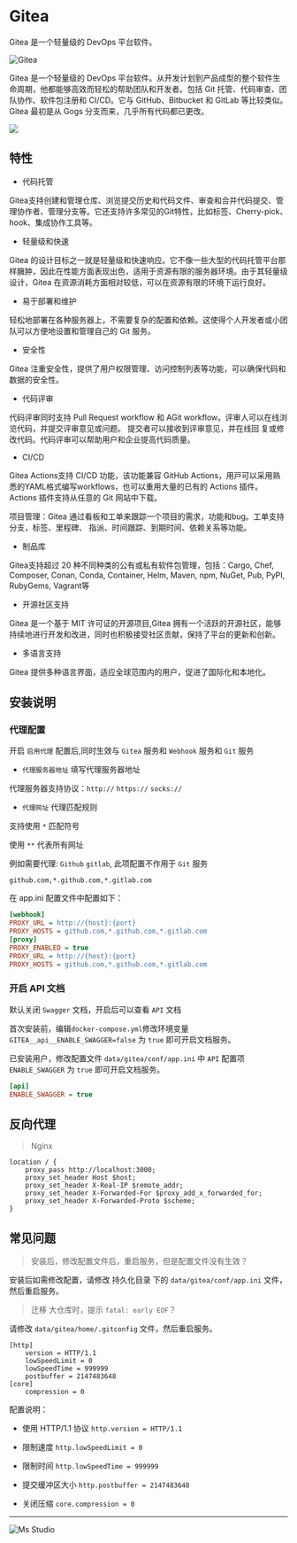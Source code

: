 # Gitea

Gitea 是一个轻量级的 DevOps 平台软件。

![Gitea](https://file.lifebus.top/imgs/gitea_cover_show.png)

Gitea 是一个轻量级的 DevOps 平台软件。从开发计划到产品成型的整个软件生命周期，他都能够高效而轻松的帮助团队和开发者。包括
Git 托管、代码审查、团队协作、软件包注册和 CI/CD。它与 GitHub、Bitbucket 和 GitLab 等比较类似。 Gitea 最初是从 Gogs
分支而来，几乎所有代码都已更改。

![](https://img.shields.io/badge/%E6%96%B0%E7%96%86%E8%90%8C%E6%A3%AE%E8%BD%AF%E4%BB%B6%E5%BC%80%E5%8F%91%E5%B7%A5%E4%BD%9C%E5%AE%A4-%E6%8F%90%E4%BE%9B%E6%8A%80%E6%9C%AF%E6%94%AF%E6%8C%81-blue)

## 特性

+ 代码托管

Gitea⽀持创建和管理仓库、浏览提交历史和代码⽂件、审查和合并代码提交、管理协作者、管理分⽀等。它还⽀持许多常见的Git特性，⽐如标签、Cherry-pick、hook、集成协作⼯具等。

+ 轻量级和快速

Gitea 的设计目标之一就是轻量级和快速响应。它不像一些大型的代码托管平台那样臃肿，因此在性能方面表现出色，适用于资源有限的服务器环境。由于其轻量级设计，Gitea
在资源消耗方面相对较低，可以在资源有限的环境下运行良好。

+ 易于部署和维护

轻松地部署在各种服务器上，不需要复杂的配置和依赖。这使得个人开发者或小团队可以方便地设置和管理自己的 Git 服务。

+ 安全性

Gitea 注重安全性，提供了用户权限管理、访问控制列表等功能，可以确保代码和数据的安全性。

+ 代码评审

代码评审同时支持 Pull Request workflow 和 AGit workflow。评审⼈可以在线浏览代码，并提交评审意见或问题。 提交者可以接收到评审意见，并在线回
复或修改代码。代码评审可以帮助用户和企业提⾼代码质量。

+ CI/CD

Gitea Actions⽀持 CI/CD 功能，该功能兼容 GitHub Actions，⽤⼾可以采用熟悉的YAML格式编写workflows，也可以重⽤⼤量的已有的 Actions
插件。Actions 插件支持从任意的 Git 网站中下载。

项目管理：Gitea 通过看板和⼯单来跟踪⼀个项⽬的需求，功能和bug。⼯单⽀持分支，标签、⾥程碑、 指派、时间跟踪、到期时间、依赖关系等功能。

+ 制品库

Gitea支持超过 20 种不同种类的公有或私有软件包管理，包括：Cargo, Chef, Composer, Conan, Conda, Container, Helm, Maven, npm,
NuGet, Pub, PyPI, RubyGems, Vagrant等

+ 开源社区支持

Gitea 是一个基于 MIT 许可证的开源项目,Gitea 拥有一个活跃的开源社区，能够持续地进行开发和改进，同时也积极接受社区贡献，保持了平台的更新和创新。

+ 多语言支持

Gitea 提供多种语言界面，适应全球范围内的用户，促进了国际化和本地化。

## 安装说明

### 代理配置

开启 `启用代理` 配置后,同时生效与 `Gitea` 服务和 `Webhook` 服务和 `Git` 服务

+ `代理服务器地址` 填写代理服务器地址

代理服务器支持协议：`http://` `https://` `socks://`

+ `代理网址` 代理匹配规则

支持使用 `*` 匹配符号

使用 `**` 代表所有网址

例如需要代理: `Github` `gitlab`, 此项配置不作用于 `Git` 服务

```text
github.com,*.github.com,*.gitlab.com
```

在 app.ini 配置文件中配置如下：

```ini
[webhook]
PROXY_URL = http://{host}:{port}
PROXY_HOSTS = github.com,*.github.com,*.gitlab.com
[proxy]
PROXY_ENABLED = true
PROXY_URL = http://{host}:{port}
PROXY_HOSTS = github.com,*.github.com,*.gitlab.com
```

### 开启 API 文档

默认关闭 `Swagger` 文档，开启后可以查看 `API` 文档

首次安装前，编辑`docker-compose.yml`修改环境变量 `GITEA__api__ENABLE_SWAGGER=false` 为 `true` 即可开启文档服务。

已安装用户，修改配置文件 `data/gitea/conf/app.ini` 中 `API` 配置项 `ENABLE_SWAGGER` 为 `true` 即可开启文档服务。

```ini
[api]
ENABLE_SWAGGER = true
```

## 反向代理

> Nginx

```nginx
location / {
    proxy_pass http://localhost:3000;
    proxy_set_header Host $host;
    proxy_set_header X-Real-IP $remote_addr;
    proxy_set_header X-Forwarded-For $proxy_add_x_forwarded_for;
    proxy_set_header X-Forwarded-Proto $scheme;
}
```

## 常见问题

> 安装后，修改配置文件后，重启服务，但是配置文件没有生效？

安装后如需修改配置，请修改 持久化目录 下的 `data/gitea/conf/app.ini` 文件，然后重启服务。

> 迁移 大仓库时，提示 `fatal: early EOF`？

请修改 `data/gitea/home/.gitconfig` 文件，然后重启服务。

```gitconfig
[http]
	version = HTTP/1.1
	lowSpeedLimit = 0
	lowSpeedTime = 999999
	postbuffer = 2147483648
[core]
	compression = 0
```

配置说明：

+ 使用 HTTP/1.1 协议 `http.version = HTTP/1.1`

+ 限制速度 `http.lowSpeedLimit = 0`

+ 限制时间 `http.lowSpeedTime = 999999`

+ 提交缓冲区大小 `http.postbuffer = 2147483648`

+ 关闭压缩 `core.compression = 0`

---

![Ms Studio](https://file.lifebus.top/imgs/ms_blank_001.png)
